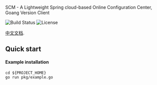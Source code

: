 SCM - A Lightweight Spring cloud-based Online Configuration Center, Goang Version Client

![[Build Status](https://api.travis-ci.org/wl4g/super-devops-scm-agent.svg?branch=master)](https://api.travis-ci.org/wl4g/super-devops-scm-agent.svg?branch=master)
![License](https://camo.githubusercontent.com/ce4fb5b3ec026da9d76d9de28d688d0a0d493949/68747470733a2f2f696d672e736869656c64732e696f2f6769746875622f6c6963656e73652f73706f746966792f646f636b657266696c652d6d6176656e2e737667)

[中文文档](README_CN.md).


## Quick start

#### Example installation
```
cd ${PROJECT_HOME}
go run pkg/example.go
```
